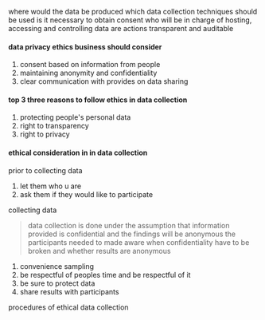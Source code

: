 where would the data be produced
which data collection techniques should be used
is it necessary to obtain consent
who will be in charge of hosting, accessing and controlling data
are actions transparent and auditable

#### data privacy ethics business should consider
1. consent based on information from people
2. maintaining anonymity and confidentiality
3. clear communication with provides on data sharing

#### top 3 three reasons to follow ethics in data collection

1. protecting people's personal data
2. right to transparency
3. right to privacy

#### ethical consideration in in data collection

prior to collecting data
1. let them who u are
2. ask them if they would like to participate

collecting data
>data collection is done under the assumption that information provided is confidential and the findings will be anonymous
>the participants needed to made aware when confidentiality have to be broken and whether results are anonymous

1. convenience sampling
2. be respectful of peoples time and be respectful of it
3. be sure to protect data
4. share results with participants





procedures of ethical data collection
	